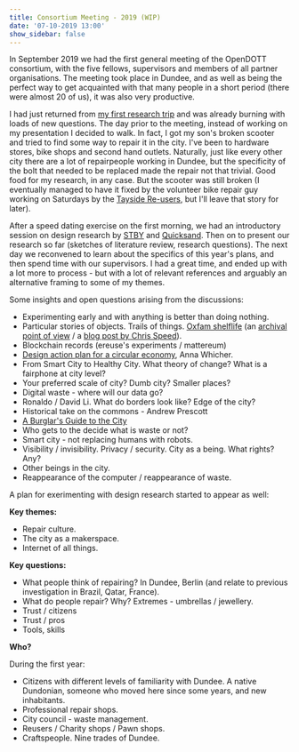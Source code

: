 ```yaml
---
title: Consortium Meeting - 2019 (WIP)
date: '07-10-2019 13:00'
show_sidebar: false
---
```


In September 2019 we had the first general meeting of the OpenDOTT consortium, with the five 
fellows, supervisors and members of all partner organisations. The meeting took place in Dundee, 
and as well as being the perfect way to get acquainted with that many people in a short period 
(there were almost 20 of us), it was also very productive.

I had just returned from [my first research trip](../first-research-trip) and was already burning
with loads of new questions. The day prior to the meeting, instead of working on my presentation
I decided to walk. In fact, I got my son's broken scooter and tried to find some way to repair it
in the city. I've been to hardware stores, bike shops and second hand outlets. Naturally, just like 
every other city there are a lot of repairpeople working in Dundee, but the specificity of the bolt that
needed to be replaced made the repair not that trivial. Good food for my research, in any case. But
the scooter was still broken (I eventually managed to have it fixed by the volunteer bike repair guy
working on Saturdays by the [Tayside Re-users](http://taysidereusers.co.uk/), but I'll leave that story 
for later).

After a speed dating exercise on the first morning, we had an introductory session on design research
by [STBY](https://www.stby.eu/) and [Quicksand](http://quicksand.co.in/). Then on to present our
research so far (sketches of literature review, research questions). The next day we reconvened to
learn about the specifics of this year's plans, and then spend time with our supervisors. I had
a great time, and ended up with a lot more to process - but with a lot of relevant references and
arguably an alternative framing to some of my themes.

Some insights and open questions arising from the discussions:

- Experimenting early and with anything is better than doing nothing.
- Particular stories of objects. Trails of things. [Oxfam shelflife](https://www.bbc.co.uk/news/technology-17152221)
(an [archival point of view](http://www.archivalplatform.org/news/entry/Oxfam) / 
a [blog post by Chris Speed](https://chrisspeed.net/?p=773)).
- Blockchain records (ereuse's experiments / mattereum)
- [Design action plan for a circular economy](http://designforeurope.eu/news-opinion/creating-design-action-plan-circular-economy), Anna Whicher.
- From Smart City to Healthy City. What theory of change? What is a fairphone at city level?
- Your preferred scale of city? Dumb city? Smaller places?
- Digital waste - where will our data go?
- Ronaldo / David Li. What do borders look like? Edge of the city?
- Historical take on the commons - Andrew Prescott
- [A Burglar's Guide to the City](https://burglarsguide.com/)
- Who gets to the decide what is waste or not?
- Smart city - not replacing humans with robots.
- Visibility / invisibility. Privacy / security. City as a being. What rights? Any?
- Other beings in the city.
- Reappearance of the computer / reappearance of waste.

A plan for exerimenting with design research started to appear as well:

**Key themes:** 

- Repair culture.
- The city as a makerspace.
- Internet of all things.

**Key questions:**

- What people think of repairing? In Dundee, Berlin (and relate to previous investigation in Brazil, Qatar, France).
- What do people repair? Why? Extremes - umbrellas / jewellery.
- Trust / citizens
- Trust / pros
- Tools, skills

**Who?**

During the first year:

- Citizens with different levels of familiarity with Dundee. A native Dundonian, someone who moved here since some years, and new inhabitants.
- Professional repair shops.
- City council - waste management.
- Reusers / Charity shops / Pawn shops.
- Craftspeople. Nine trades of Dundee.